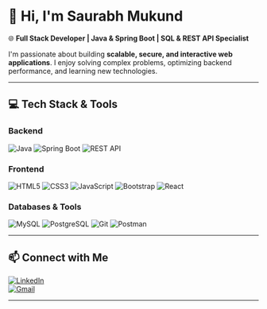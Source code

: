 # 👋 Hi, I'm Saurabh Mukund

🌐 **Full Stack Developer | Java & Spring Boot | SQL & REST API Specialist**  

I'm passionate about building **scalable, secure, and interactive web applications**. I enjoy solving complex problems, optimizing backend performance, and learning new technologies.

---

## 💻 Tech Stack & Tools

### Backend
![Java](https://img.shields.io/badge/Java-ED8B00?style=for-the-badge&logo=java&logoColor=white)
![Spring Boot](https://img.shields.io/badge/SpringBoot-6DB33F?style=for-the-badge&logo=spring&logoColor=white)
![REST API](https://img.shields.io/badge/REST_API-FF6C37?style=for-the-badge)

### Frontend
![HTML5](https://img.shields.io/badge/HTML5-E34F26?style=for-the-badge&logo=html5&logoColor=white)
![CSS3](https://img.shields.io/badge/CSS3-1572B6?style=for-the-badge&logo=css3&logoColor=white)
![JavaScript](https://img.shields.io/badge/JavaScript-F7DF1E?style=for-the-badge&logo=javascript&logoColor=black)
![Bootstrap](https://img.shields.io/badge/Bootstrap-563D7C?style=for-the-badge&logo=bootstrap&logoColor=white)
![React](https://img.shields.io/badge/React-61DAFB?style=for-the-badge&logo=react&logoColor=black)

### Databases & Tools
![MySQL](https://img.shields.io/badge/MySQL-00758F?style=for-the-badge&logo=mysql&logoColor=white)
![PostgreSQL](https://img.shields.io/badge/PostgreSQL-4169E1?style=for-the-badge&logo=postgresql&logoColor=white)
![Git](https://img.shields.io/badge/Git-F05032?style=for-the-badge&logo=git&logoColor=white)
![Postman](https://img.shields.io/badge/Postman-FF6C37?style=for-the-badge&logo=postman&logoColor=white)

---

<!--
## 🏆 GitHub Stats
![Saurabh's GitHub Stats](https://github-readme-stats.vercel.app/api?username=SaurabhMukund&show_icons=true&theme=radical)
![Top Languages](https://github-readme-stats.vercel.app/api/top-langs/?username=SaurabhMukund&layout=compact&theme=radical)

---

## 📂 Projects

| Project | Description | Tech Stack |
|---------|-------------|------------|
| [E-Commerce Web App](#) | Full-featured online store with authentication, cart, and orders | Java, Spring Boot, MySQL, HTML, CSS, JS |
| [Task Manager API](#) | RESTful API for managing tasks with CRUD operations | Java, Spring Boot, PostgreSQL, Postman |
| [Personal Portfolio](#) | Modern portfolio website to showcase projects and skills | HTML, CSS, JavaScript |

---
--->
## 📫 Connect with Me
[![LinkedIn](https://img.shields.io/badge/LinkedIn-0077B5?style=for-the-badge&logo=linkedin&logoColor=white)](https://linkedin.com/in/saurabh-mukund-b0a493339)  
[![Gmail](https://img.shields.io/badge/Gmail-D14836?style=for-the-badge&logo=gmail&logoColor=white)](mailto:saurabhmukund18@gmail.com)

---
